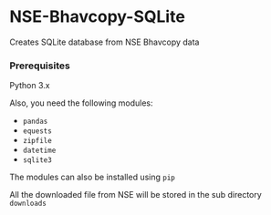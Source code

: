 # NSE-Bhavcopy-SQLite
Creates SQLite database from NSE Bhavcopy data

### Prerequisites

Python 3.x

Also, you need the following modules:

* `pandas`
* `equests` 
* `zipfile`
* `datetime`
* `sqlite3` 

The modules can also be installed using `pip`

All the downloaded file from NSE will be stored in the sub directory `downloads`
